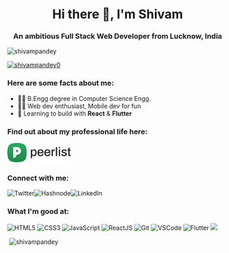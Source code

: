<h1 align="center">Hi there 👋, I'm Shivam</h1>
<h3 align="center">An ambitious Full Stack Web Developer from Lucknow, India</h3>

<p align="left"> <img src="https://komarev.com/ghpvc/?username=shivampandey0&label=Profile%20views&color=0e75b6&style=flat" alt="shivampandey" /> </p>

<p><a href="https://twitter.com/shivampandey0" target="blank"><img src="https://img.shields.io/twitter/follow/shivampandey0?logo=twitter&color=0e75b6&style=flat-square&label=Follow" alt="shivampandey0" /></a> </p>

<h3>Here are some facts about me:</h3>

- 👩‍🎓 B.Engg degree in Computer Science Engg.
- 👩‍💻 Web dev enthusiast, Mobile dev for fun
- 🌱 Learning to build with **React** & **Flutter** 

<h3>Find out about my professional life here:</h3>
<a href="https://peerlist.io/shivampandey"><img height=44 src="https://github.com/Siddhant-K-code/Siddhant-K-code/blob/master/PL%20Logo%20-%20Primary.svg"/></a>

<h3 align="left">Connect with me:</h3>
<a href="https://twitter.com/ErShivamPandey"><img src="https://img.shields.io/badge/Twitter-1DA1F2?style=for-the-badge&logo=twitter&logoColor=white" alt="Twitter"  align="left"/></a>
<a href="https://shivampandey.hashnode.dev/"><img src="https://img.shields.io/badge/Hashnode-2962FF?style=for-the-badge&logo=hashnode&logoColor=white" alt="Hashnode" align="left" /> </a>
<a href="https://www.linkedin.com/in/shivampandey0/"><img src="https://img.shields.io/badge/LinkedIn-0077B5?style=for-the-badge&logo=linkedin&logoColor=white" alt="LinkedIn" align="left"/></a>

<br />

<h3 align="left">What I'm good at:</h3>
<p>
<img src="https://img.shields.io/badge/HTML5-E34F26?style=for-the-badge&logo=html5&logoColor=white" alt="HTML5" />
<img src="https://img.shields.io/badge/CSS3-1572B6?style=for-the-badge&logo=css3&logoColor=white" alt="CSS3" />
<img src="https://img.shields.io/badge/JavaScript-F7DF1E?style=for-the-badge&logo=javascript&logoColor=black" alt="JavaScript" />
<img src="https://img.shields.io/badge/React-20232A?style=for-the-badge&logo=react&logoColor=61DAFB" alt="ReactJS" />
<img src="https://img.shields.io/badge/Git-F05032?style=for-the-badge&logo=git&logoColor=white" alt="Git" /> 
<img src="https://img.shields.io/badge/Visual_Studio_Code-0078D4?style=for-the-badge&logo=visual%20studio%20code&logoColor=white" alt="VSCode" />
 <img src="https://img.shields.io/badge/Flutter-02569B?style=for-the-badge&logo=flutter&logoColor=white" alt="Flutter" />
  <img src="https://img.shields.io/badge/Android-3DDC84?style=for-the-badge&logo=android&logoColor=white" />
</p>

<p>&nbsp;<img align="center" src="https://github-readme-stats.vercel.app/api?username=shivampandey0&show_icons=true&&theme=slateorange&hide=issues&count_private=true" alt="shivampandey" /></p>
